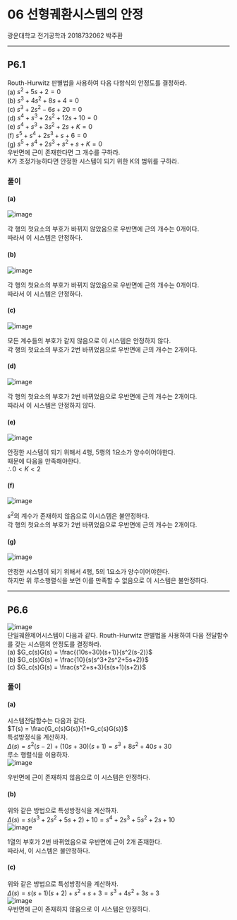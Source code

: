 # 06 선형궤환시스템의 안정  
광운대학교 전기공학과 2018732062 박주환  

---  
## P6.1  
Routh-Hurwitz 판별법을 사용하여 다음 다항식의 안정도를 결정하라.  
(a) $s^2 + 5s + 2 = 0$  
(b) $s^3 + 4s^2 + 8s + 4 = 0$  
(c) $s^3 + 2s^2 - 6s + 20 = 0$  
(d) $s^4 + s^3 + 2s^2 + 12s + 10 = 0$  
(e) $s^4 + s^3 + 3s^2 + 2s + K = 0$  
(f) $s^5 + s^4 + 2s^3 + s + 6 = 0$  
(g) $s^5 + s^4 + 2s^3 + s^2 + s + K = 0$  
우반면에 근이 존재한다면 그 개수를 구하라.  
K가 조정가능하다면 안정한 시스템이 되기 위한 K의 범위를 구하라.  

### 풀이  

#### (a)  
![image](https://github.com/juhwan98/Control-Engineering/assets/113814473/abc9f106-1f19-4657-8041-5c7da16d3cb8)

각 행의 첫요소의 부호가 바뀌지 않았음으로 우반면에 근의 개수는 0개이다.  
따라서 이 시스템은 안정하다.  

#### (b)  
![image](https://github.com/juhwan98/Control-Engineering/assets/113814473/d036b1ee-5d63-4b2d-b321-fedae6e43097)

각 행의 첫요소의 부호가 바뀌지 않았음으로 우반면에 근의 개수는 0개이다.  
따라서 이 시스템은 안정하다.  

#### (c)  
![image](https://github.com/juhwan98/Control-Engineering/assets/113814473/df0705d3-ff7a-4dc3-8fb2-c7793339092a)

모든 계수들의 부호가 같지 않음으로 이 시스템은 안정하지 않다.  
각 행의 첫요소의 부호가 2번 바뀌었음으로 우반면에 근의 개수는 2개이다.  

#### (d)  
![image](https://github.com/juhwan98/Control-Engineering/assets/113814473/f30ea848-be5c-4f2d-baea-8c027e7ad921)

각 행의 첫요소의 부호가 2번 바뀌었음으로 우반면에 근의 개수는 2개이다.  
따라서 이 시스템은 안정하지 않다.  

#### (e)  
![image](https://github.com/juhwan98/Control-Engineering/assets/113814473/840b60a5-7e8d-4571-9c19-dfc04be6cfe9)

안정한 시스템이 되기 위해서 4행, 5행의 1요소가 양수이어야한다.  
때문에 다음을 만족해야한다.  
$\therefore 0 < K < 2$  

#### (f)  
![image](https://github.com/juhwan98/Control-Engineering/assets/113814473/82503bad-790f-4192-81c0-c19ae156288d)

$s^2$의 계수가 존재하지 않음으로 이시스템은 불안정하다.  
각 행의 첫요소의 부호가 2번 바뀌었음으로 우반면에 근의 개수는 2개이다.  

#### (g)  
![image](https://github.com/juhwan98/Control-Engineering/assets/113814473/e49a421e-4c38-4e7f-8c3d-9393412afe48)

안정한 시스템이 되기 위해서 4행, 5의 1요소가 양수이어야한다.  
하지만 위 루소행렬식을 보면 이를 만족할 수 없음으로 이 시스템은 불안정하다.   

---
## P6.6  
![image](https://github.com/juhwan98/Control-Engineering/assets/113814473/9bddf91a-0454-413b-b2c6-328263d4fdf1)  
단일궤환제어시스템이 다음과 같다. Routh-Hurwitz 판별법을 사용하여 다음 전달함수를 갖는 시스템의 안정도를 결정하라.  
(a) $G_c(s)G(s) = \frac{(10s+30)(s+1)}{s^2(s-2)}$  
(b) $G_c(s)G(s) = \frac{10}{s(s^3+2s^2+5s+2)}$  
(c) $G_c(s)G(s) = \frac{s^2+s+3}{s(s+1)(s+2)}$  

### 풀이  

#### (a)  
시스템전달함수는 다음과 같다.  
$T(s) = \frac{G_c(s)G(s)}{1+G_c(s)G(s)}$  
특성방정식을 계산하자.  
$\Delta (s) = s^2(s-2) + (10s+30)(s+1) = s^3 + 8s^2 + 40s + 30$  
루소 행렬식을 이용하자.  
![image](https://github.com/juhwan98/Control-Engineering/assets/113814473/84f70fbe-b045-41e1-b24a-4550d5669af2)  

우반면에 근이 존재하지 않음으로 이 시스템은 안정하다.  

#### (b)  
위와 같은 방법으로 특성방정식을 계산하자.  
$\Delta (s) = s(s^3+2s^2+5s+2) + 10 = s^4 + 2s^3 + 5s^2 + 2s + 10$  
![image](https://github.com/juhwan98/Control-Engineering/assets/113814473/ac8e6b27-cd32-4875-8406-87013ab1b521)  

1열의 부호가 2번 바뀌었음으로 우반면에 근이 2개 존재한다.  
따라서, 이 시스템은 불안정하다.  

#### (c)  
위와 같은 방법으로 특성방정식을 계산하자.  
$\Delta (s) = s(s+1)(s+2) + s^2+s+3 = s^3 + 4s^2 + 3s + 3$  
![image](https://github.com/juhwan98/Control-Engineering/assets/113814473/6aa5510f-b21c-4b15-843b-f14227d360e4)  
우반면에 근이 존재하지 않음으로 이 시스템은 안정하다.  
